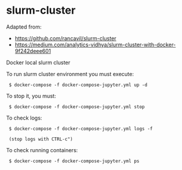 # slurm-cluster

Adapted from:

* <https://github.com/rancavil/slurm-cluster>
* <https://medium.com/analytics-vidhya/slurm-cluster-with-docker-9f242deee601>


Docker local slurm cluster

To run slurm cluster environment you must execute:

     $ docker-compose -f docker-compose-jupyter.yml up -d

To stop it, you must:

     $ docker-compose -f docker-compose-jupyter.yml stop

To check logs:

     $ docker-compose -f docker-compose-jupyter.yml logs -f

     (stop logs with CTRL-c")

To check running containers:

     $ docker-compose -f docker-compose-jupyter.yml ps
